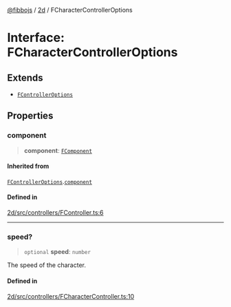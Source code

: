 [@fibbojs](/api/index) / [2d](/api/2d) / FCharacterControllerOptions

# Interface: FCharacterControllerOptions

## Extends

- [`FControllerOptions`](FControllerOptions.md)

## Properties

### component

> **component**: [`FComponent`](../classes/FComponent.md)

#### Inherited from

[`FControllerOptions`](FControllerOptions.md).[`component`](FControllerOptions.md#component)

#### Defined in

[2d/src/controllers/FController.ts:6](https://github.com/fibbojs/fibbo/blob/d4e27f21b39d7470557f457413047335ba5e0d67/packages/2d/src/controllers/FController.ts#L6)

***

### speed?

> `optional` **speed**: `number`

The speed of the character.

#### Defined in

[2d/src/controllers/FCharacterController.ts:10](https://github.com/fibbojs/fibbo/blob/d4e27f21b39d7470557f457413047335ba5e0d67/packages/2d/src/controllers/FCharacterController.ts#L10)
